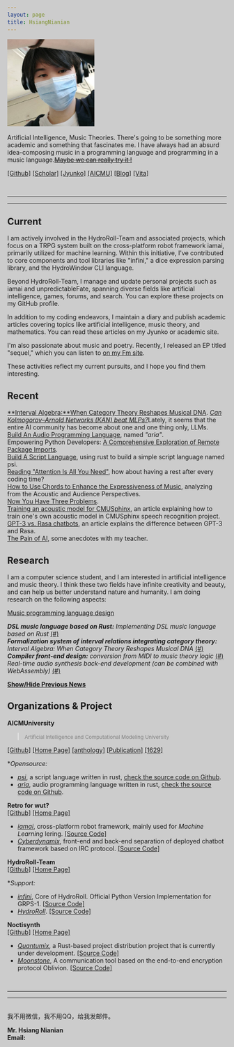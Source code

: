 ```yaml
---
layout: page
title: HsiangNianian
---
```


<p>
<img width="200" src="/assets/jyunko.jpg" alt="jyunko" class="profilepicmain"/>
</p>

Artificial Intelligence, Music Theories. There's going to be something more academic and something that fascinates me. I have always had an absurd idea-composing music in a programming language and programming in a music language.[~~Maybe we can really try it !~~](https://github.com/AICMUniversity/aria)

[[Github]](https://github.com/HsiangNianian) 
[[Scholar]](https://scholar.google.com/citations?user=4rbBsy0AAAAJ&hl=en) 
[[Jyunko]](https://www.jyunko.cn) 
[[AICMU]](https://www.aicmu.ac.cn/~jyunko) 
[[Blog]](./blog)
[[Vita]](./cv.pdf)

<br/>

---
---

## Current

I am actively involved in the HydroRoll-Team and associated projects, which focus on a TRPG system built on the cross-platform robot framework iamai, primarily utilized for machine learning. Within this initiative, I've contributed to core components and tool libraries like "infini," a dice expression parsing library, and the HydroWindow CLI language.

Beyond HydroRoll-Team, I manage and update personal projects such as iamai and unpredictableFate, spanning diverse fields like artificial intelligence, games, forums, and search. You can explore these projects on my GitHub profile.

In addition to my coding endeavors, I maintain a diary and publish academic articles covering topics like artificial intelligence, music theory, and mathematics. You can read these articles on my Jyunko or academic site.

I'm also passionate about music and poetry. Recently, I released an EP titled "sequel," which you can listen to [on my Fm site](https://fm.jyunko.cn).

These activities reflect my current pursuits, and I hope you find them interesting.

## Recent

[**Interval Algebra:**When Category Theory Reshapes Musical DNA](./2025/02/01/Interval-Algebra.html).
[*Can Kolmogorov–Arnold Networks (KAN) beat MLPs?*](https://academic.jyunko.cn/2024/05/25/Can-KAN-beat-MLPs.html)Lately, it seems that the entire AI community has become about one and one thing only, LLMs.  
[Build An Audio Programming Language](./2024/01/05/Build-An-Programming-Language.html), named *"aria"*.  
Empowering Python Developers: [A Comprehensive Exploration of Remote Package Imports](./2024/01/19/Empowering-Python-Developers-A-Comprehensive-Exploration-of-Remote-Package-Imports.html).  
[Build A Script Language](./2023/12/27/Build-A-Script-Language.html), using rust to build a simple script language named psi.  
[Reading "Attention Is All You Need"](/2023/06/12/Reading-Attention-Is-All-You-Need.html), how about having a rest after every coding time?  
[How to Use Chords to Enhance the Expressiveness of Music](./2023/05/03/HccetEMA.html), analyzing from the Acoustic and Audience Perspectives.  
[Now You Have Three Problems](./2023/03/03/Now-You-Have-Three-Problems.html).  
[Training an acoustic model for CMUSphinx](./2023/01/11/Training-an-acoustic-model-for-CMUSphinx-en.html), an article explaining how to train one's own acoustic model in CMUSphinx speech recognition project.  
[GPT-3 vs. Rasa chatbots](./2023/01/10/GPT-3-vs-Rasa-chatbots.html), an article explains the difference between GPT-3 and Rasa.  
[The Pain of AI](./2023/01/09/The-Pain-of-AI.html), some anecdotes with my teacher.  

## Research

I am a computer science student, and I am interested in artificial intelligence and music theory. I think these two fields have infinite creativity and beauty, and can help us better understand nature and humanity. I am doing research on the following aspects:

[Music programming language design]()

_**DSL music language based on Rust:** Implementing DSL music language based on Rust_ <a href="./fool" title="" rel="tipsy">(#)</a>  
_**Formalization system of interval relations integrating category theory:** Interval Algebra: When Category Theory Reshapes Musical DNA_ <a href="./2025/02/01/Interval-Algebra.html" title="融合范畴论的音程关系形式化系统" rel="tipsy">(#)</a>  
_**Compiler front-end design:** conversion from MIDI to music theory logic_ <a href="./fool" title="" rel="tipsy">(#)</a>  
_Real-time audio synthesis back-end development (can be combined with WebAssembly)_ <a href="./fool" title="" rel="tipsy">(#)</a>  

<script type="text/javascript">
   function toggle_vis(id) {
       var e = document.getElementById(id);
       if (e.style.display == 'none')
           e.style.display = 'inline';
       else
           e.style.display = 'none';
   }
</script>

<a href="javascript:toggle_vis('news')">**Show/Hide Previous News**</a>

<div id="news" style="display:none" markdown="1">

[Formal verification of game engines]()

_Use Rust type system to ensure the safety of game state machines_ <a href="./fool" title="" rel="tipsy">(#)</a>  
_Collision detection verification of physical engines based on linear logic_ <a href="./fool" title="" rel="tipsy">(#)</a>  
_Timing correctness of TLA+ modeling game loops_ <a href="./fool" title="" rel="tipsy">(#)</a>  
_Fuzz testing framework for generating adversarial test cases_ <a href="./fool" title="" rel="tipsy">(#)</a>  

[Algebraic structure of AI music generation]()

_Group theory representation method of music chords_ <a href="./fool" title="" rel="tipsy">(#)</a>  
_Application of differential homeomorphism on melodic manifolds_ <a href="./fool" title="" rel="tipsy">(#)</a>  
_Music motivation combination system based on type theory_ <a href="./fool" title="" rel="tipsy">(#)</a>  
_Efficient music grammar parser implemented in Rust_ <a href="./fool" title="" rel="tipsy">(#)</a>  

[LaTeX mathematical typesetting engine optimization]()

_Mathematical formula instant compilation based on LLVM_ <a href="./fool" title="" rel="tipsy">(#)</a>  
_Parallel typesetting algorithm design and implementation_ <a href="./fool" title="" rel="tipsy">(#)</a>  
_Topological layout optimization of mathematical symbols_ <a href="./fool" title="" rel="tipsy">(#)</a>  
_Rust+Wasm browser-side LaTeX renderer_ <a href="./fool" title="" rel="tipsy">(#)</a>  

[Compiler optimization technology for game AI]()

_Compilation conversion from behavior tree to intermediate representation_ <a href="./fool" title="" rel="tipsy">(#)</a>  
_MIR-based static analysis of game scripts_ <a href="./fool" title="" rel="tipsy">(#)</a>  
_ECS optimization using Rust procedural macros_ <a href="./fool" title="" rel="tipsy">(#)</a>  
_JIT compilation and execution engine for AI strategies_ <a href="./fool" title="" rel="tipsy">(#)</a>  

[Automatic proof system for music geometry]()

_Formal Coq implementation of music theory axioms_ <a href="./fool" title="" rel="tipsy">(#)</a>  
_Differential geometry modeling of interval space_ <a href="./fool" title="" rel="tipsy">(#)</a>  
_Category theory proof of automatic counterpoint_ <a href="./fool" title="" rel="tipsy">(#)</a>  
_Generative adversarial network-assisted composition theorem discovery_ <a href="./fool" title="" rel="tipsy">(#)</a>  

[Cross-domain collaborative development tool chain]()

_Unified Markdown extension for music/code/math_ <a href="./fool" title="" rel="tipsy">(#)</a>  
_Real-time collaborative LaTeX-ABC notation converter_ <a href="./fool" title="" rel="tipsy">(#)</a>  
_Music theory visual debugger embedded in game engine_ <a href="./fool" title="" rel="tipsy">(#)</a>  
_Music programming language server based on LSP_ <a href="./fool" title="" rel="tipsy">(#)</a>  

</div>

<script type="text/javascript">
   function toggle_vis(id) {
       var e = document.getElementById(id);
       if (e.style.display == 'none')
           e.style.display = 'inline';
       else
           e.style.display = 'none';
   }
</script>

## Organizations & Project
 
**AICMUniversity**
> <font color="gray"><small>Artificial Intelligence and Computational Modeling University</small></font>  

[[Github]](https://github.com/AICMUniversity) [[Home Page]](https://aicmu.ac.cn) [[anthology]](https://anthology.aicmu.ac.cn) [[Publication]](https://pub.aicmu.ac.cn) [[1629]](https://1629.aicmu.ac.cn)  

**Opensource:* 
<script type="text/javascript">
<!--//--><![CDATA[//><!--
function email(e, d) {
   if (!document.write) return false;
   if (document.write) {
      var e; var d;
      document.write('<a href="' + 'mailto:' + e + '@' + d + '">' + e + '@' + d + '<\/a>');
   }
}
email("opensource", "aicmu.ac.cn");
//--><!]]>
</script>

- [*psi*](https://psi.aicmu.ac.cn), a script language written in rust, [check the source code on Github](https://github.com/AICMUniversity/psi).
- [*aria*](https://aria.aicmu.ac.cn), audio programming language written in rust, [check the source code on Github](https://github.com/AICMUniversity/aria).

**Retro for wut?**  
[[Github]](https://github.com/retrofor) [[Home Page]](https://github.com/retrofor)  


- [*iamai*](https://iamai.is-a.dev), cross-platform robot framework, mainly used for _Machine Learning_ lering. [[Source Code]](https://github.com/retrofor/iamai)
-  [*Cyberdynamix*](https://cyberdynamix.vercel.app), front-end and back-end separation of deployed chatbot framework based on IRC protocol. [[Source Code]](https://github.com/retrofor/Cyberdynamix)

**HydroRoll-Team**  
[[Github]](https://github.com/HydroRoll-Team) [[Home Page]](https://hydroroll.team) 

**Support:*
<script type="text/javascript">
<!--//--><![CDATA[//><!--
function email(e, d) {
   if (!document.write) return false;
   if (document.write) {
      var e; var d;
      document.write('<a href="' + 'mailto:' + e + '@' + d + '">' + e + '@' + d + '<\/a>');
   }
}
email("support", "hydroroll.team");
//--><!]]>
</script>

- [*infini*](https://grps.hydroroll.team), Core of HydroRoll. Official Python Version Implementation for GRPS-1. [[Source Code]](https://github.com/HydroRoll-Team/infini)
- [*HydroRoll*](https://hydroroll.team). [[Source Code]](https://github.com/HydroRoll-Team/HydroRoll)

**Noctisynth**  
[[Github]](https://github.com/noctisynth) [[Home Page]](https://noctisynth.top)  

- [*Quantumix*](#), a Rust-based project distribution project that is currently under development. [[Source Code]](https://github.com/noctisynth/Quantumix)
- [*Moonstone*](#), A communication tool based on the end-to-end encryption protocol Oblivion. [[Source Code]](https://github.com/noctisynth/mOONSTONE)

<br />

---
---

<br />
我不用微信，我不用QQ，给我发邮件。

**Mr. Hsiang Nianian**<br>
**Email:**
<script type="text/javascript">
<!--//--><![CDATA[//><!--
function email(e, d) {
   if (!document.write) return false;
   if (document.write) {
      var e; var d;
      document.write('<a href="' + 'mailto:' + e + '@' + d + '">' + e + '@' + d + '<\/a>');
   }
}
email("academic", "jyunko.cn");
//--><!]]>
</script>

<meta name="viewport" content="width=device-width">

<style>
html{
  background: #CCC;
}
html .sakana-box{
  position: fixed;
  right: 0;
  bottom: 0;
  
  transform-origin: 100% 100%; /* 从右下开始变换 */
}

/* 添加媒体查询，对移动设备隐藏 */
@media only screen and (max-width: 768px){
  .sakana-box{
    display: none;
  }
}
</style>

<div class="sakana-box"></div>

<script src="https://cdn.jsdelivr.net/npm/sakana@1.0.8"></script>

<script>
// 取消静音
Sakana.setMute(true);

// 启动
Sakana.init({
  el:         '.sakana-box',     // 启动元素 node 或 选择器
  scale:      .2,                // 缩放倍数
  canSwitchCharacter: true,      // 允许换角色
});
</script>
